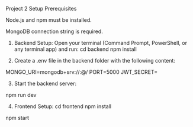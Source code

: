 Project 2 Setup
Prerequisites

Node.js and npm must be installed.

MongoDB connection string is required.

1. Backend Setup:
Open your terminal (Command Prompt, PowerShell, or any terminal app) and run:
cd backend
npm install


2. Create a .env file in the backend folder with the following content:

MONGO_URI=mongodb+srv://<username>:<password>@<cluster-url>/<database-name>
PORT=5000
JWT_SECRET=<your-secret-key>


3. Start the backend server:

npm run dev

4. Frontend Setup:
cd frontend
npm install

npm start
